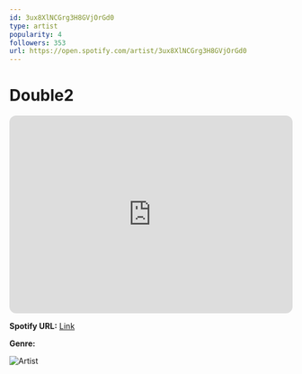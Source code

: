 ```yaml
---
id: 3ux8XlNCGrg3H8GVjOrGd0
type: artist
popularity: 4
followers: 353
url: https://open.spotify.com/artist/3ux8XlNCGrg3H8GVjOrGd0
---
```

# Double2

<iframe style="border-radius:12px" src="https://open.spotify.com/embed/artist/3ux8XlNCGrg3H8GVjOrGd0" width="100%" height="352" frameBorder="0" allowfullscreen="" allow="autoplay; clipboard-write; encrypted-media; fullscreen; picture-in-picture" loading="lazy"></iframe>

**Spotify URL:** [Link](https://open.spotify.com/artist/3ux8XlNCGrg3H8GVjOrGd0)

**Genre:** 

![Artist](https://i.scdn.co/image/ab67616d0000b27398cc5c29ab8ca322918f84e1)
